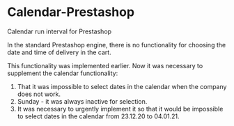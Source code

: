# Calendar-Prestashop
Calendar run interval for Prestashop

In the standard Prestashop engine, there is no functionality for choosing the date and time of delivery in the cart.

This functionality was implemented earlier. Now it was necessary to supplement the calendar functionality:

1) That it was impossible to select dates in the calendar when the company does not work.
2) Sunday - it was always inactive for selection.
3) It was necessary to urgently implement it so that it would be impossible to select dates in the calendar from 23.12.20 to 04.01.21.
